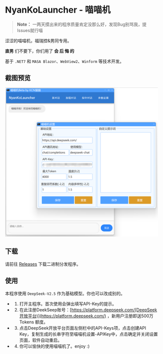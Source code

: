 # NyanKoLauncher - 喵喵机

> **Note：** 一两天摸出来的程序质量肯定没那么好，发现Bug别骂我，提Issues就行喵

 涩涩的喵喵机，福瑞控&男同专用。
 
 **直男** 们不要下，你们用了 **会 后 悔 的**
 
 基于 `.NET7` 和 `MASA Blazor`、`WebView2`、`Winform` 等技术开发。

## 截图预览

![images](./Docs/images01.png)

## 下载

请前往 [Releases](https://github.com/JDDKCN/NyanKoLauncher/releases) 下载二进制分发程序。

## 使用

本程序使用 `DeepSeek-V2.5` 作为基础模型。你也可以改成别的。

- 1. 打开主程序。首次使用会弹出填写API-Key的提示。
- 2.  在此注册DeekSeep账号：[https://platform.deepseek.com/(DeepSeek开放平台)](https://platform.deepseek.com/) ，新用户注册即送500万 Tokens 额度。
- 3. 点击DeepSeek开放平台页面左侧栏中的API-Keys项，点击创建API Key，复制生成的长串字符至喵喵机设置-APIKey中，点击确定并关闭设置页面，软件自动重启。
- 4. 你可以愉快的使用喵喵机了。enjoy :)
